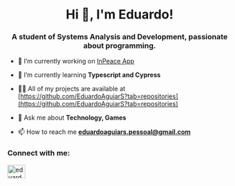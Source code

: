<h1 align="center">Hi 👋, I'm Eduardo!</h1>
<h3 align="center">A student of Systems Analysis and Development, passionate about programming.</h3>

- 🔭 I’m currently working on [InPeace App](inpeaceapp.com.br)

- 🌱 I’m currently learning **Typescript and Cypress**

- 👨‍💻 All of my projects are available at [https://github.com/EduardoAguiarS?tab=repositories](https://github.com/EduardoAguiarS?tab=repositories)

- 💬 Ask me about **Technology, Games**

- 📫 How to reach me **eduardoaguiars.pessoal@gmail.com**

<h3 align="left">Connect with me:</h3>
<p align="left">
<a href="https://linkedin.com/in/eduardo-aguiar-s" target="blank"><img align="center" src="https://raw.githubusercontent.com/rahuldkjain/github-profile-readme-generator/master/src/images/icons/Social/linked-in-alt.svg" alt="eduardo-aguiar-s" height="30" width="40" /></a>
</p>
